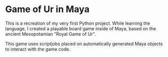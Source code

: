 # Game of Ur in Maya

This is a recreation of my very first Python project. While learning the language,
I created a playable board game inside of Maya, based on the ancient Mesopotamian "Royal Game of Ur".

This game uses scriptjobs placed on automatically generated Maya objects to interact with the game code.
